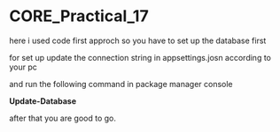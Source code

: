 # CORE_Practical_17

here i used code first approch so you have to set up the database first

for set up update the connection string in appsettings.josn according to your pc

and run the following command in package manager console

<strong>Update-Database</strong>

after that you are good to go.
